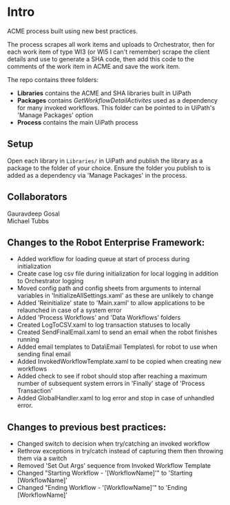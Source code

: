 # Intro
ACME process built using new best practices.

The process scrapes all work items and uploads to Orchestrator, then for each work item of type WI3 (or WI5 I can't remember) scrape the client details and use to generate a SHA code, then add this code to the comments of the work item in ACME and save the work item.

The repo contains three folders:
- **Libraries** contains the ACME and SHA libraries built in UiPath
- **Packages** contains *GetWorkflowDetailActivites* used as a dependency for many invoked workflows. This folder can be pointed to in UiPath's 'Manage Packages' option
- **Process** contains the main UiPath process

## Setup
Open each library in ```Libraries/``` in UiPath and publish the library as a package to the folder of your choice. Ensure the folder you publish to is added as a dependency via 'Manage Packages' in the process.

## Collaborators
Gauravdeep Gosal  
Michael Tubbs

## Changes to the Robot Enterprise Framework:

- Added workflow for loading queue at start of process during initialization
- Create case log csv file during initialization for local logging in addition to Orchestrator logging
- Moved config path and config sheets from arguments to internal variables in 'InitializeAllSettings.xaml' as these are unlikely to change
- Added 'Reinitialize' state to 'Main.xaml' to allow applications to be relaunched in case of a system error
- Added 'Process Workflows' and 'Data Workflows' folders
- Created LogToCSV.xaml to log transaction statuses to locally
- Created SendFinalEmail.xaml to send an email when the robot finishes running
- Added email templates to Data\Email Templates\ for robot to use when sending final email
- Added InvokedWorkflowTemplate.xaml to be copied when creating new workflows
- Added check to see if robot should stop after reaching a maximum number of subsequent system errors in 'Finally' stage of 'Process Transaction'
- Added GlobalHandler.xaml to log error and stop in case of unhandled error.

## Changes to previous best practices:

- Changed switch to decision when try/catching an invoked workflow
- Rethrow exceptions in try/catch instead of capturing them then throwing them via a switch
- Removed 'Set Out Args' sequence from Invoked Workflow Template
- Changed "Starting Workflow - '[WorkflowName]'" to 'Starting [WorkflowName]'
- Changed "Ending Workflow - '[WorkflowName]'" to 'Ending [WorkflowName]'

